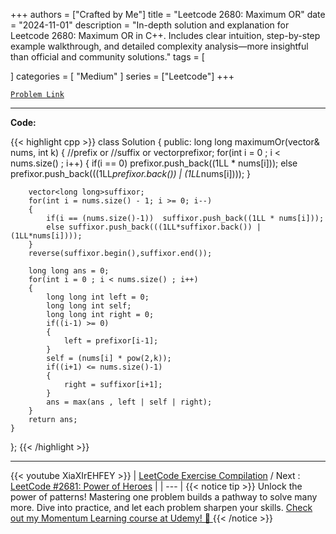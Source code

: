 
+++
authors = ["Crafted by Me"]
title = "Leetcode 2680: Maximum OR"
date = "2024-11-01"
description = "In-depth solution and explanation for Leetcode 2680: Maximum OR in C++. Includes clear intuition, step-by-step example walkthrough, and detailed complexity analysis—more insightful than official and community solutions."
tags = [
    
]
categories = [
    "Medium"
]
series = ["Leetcode"]
+++



[`Problem Link`](https://leetcode.com/problems/maximum-or/description/)

---

**Code:**

{{< highlight cpp >}}
class Solution {
public:
    long long maximumOr(vector<int>& nums, int k) 
    {
        //prefix or
        //suffix or
        vector<long long>prefixor;
        for(int i = 0 ; i < nums.size() ; i++)
        {
            if(i == 0) prefixor.push_back((1LL * nums[i]));
            else prefixor.push_back(((1LL*prefixor.back()) | (1LL*nums[i])));
        }    

        vector<long long>suffixor;
        for(int i = nums.size() - 1; i >= 0; i--)
        {
            if(i == (nums.size()-1))  suffixor.push_back((1LL * nums[i]));
            else suffixor.push_back(((1LL*suffixor.back()) | (1LL*nums[i])));
        }
        reverse(suffixor.begin(),suffixor.end());

        long long ans = 0;
        for(int i = 0 ; i < nums.size() ; i++)
        { 
            long long int left = 0;
            long long int self;
            long long int right = 0;
            if((i-1) >= 0)
            {
                left = prefixor[i-1];
            }
            self = (nums[i] * pow(2,k));
            if((i+1) <= nums.size()-1)
            {
                right = suffixor[i+1];
            }
            ans = max(ans , left | self | right);
        }
        return ans;
    }
};
{{< /highlight >}}


---
{{< youtube XiaXIrEHFEY >}}
| [LeetCode Exercise Compilation](https://grid47.xyz/leetcode/) / Next : [LeetCode #2681: Power of Heroes](https://grid47.xyz/posts/leetcode_2681) |
| --- |
{{< notice tip >}}
Unlock the power of patterns! Mastering one problem builds a pathway to solve many more. Dive into practice, and let each problem sharpen your skills. [Check out my Momentum Learning course at Udemy! 🚀 ](https://www.udemy.com/course/algorithms-and-data-structures-in-cpp/)
{{< /notice >}}

